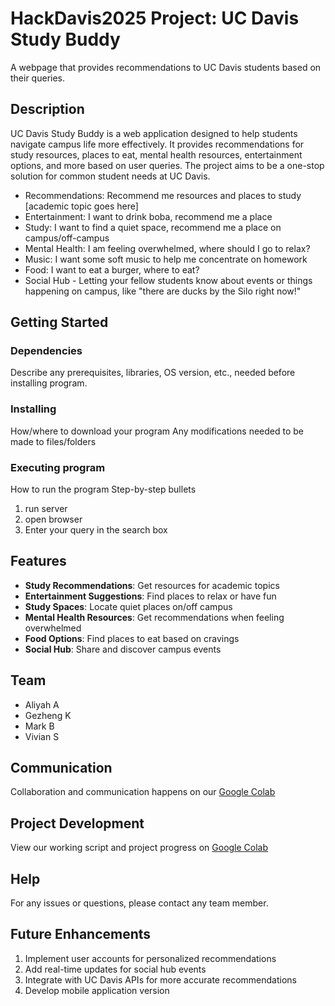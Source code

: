# HackDavis2025 Project: UC Davis Study Buddy
A webpage that provides recommendations to UC Davis students based on their queries.

## Description
UC Davis Study Buddy is a web application designed to help students navigate campus life more effectively. It provides recommendations for study resources, places to eat, mental health resources, entertainment options, and more based on user queries. The project aims to be a one-stop solution for common student needs at UC Davis.
   - Recommendations: Recommend me resources and places to study [academic topic goes here]
   - Entertainment: I want to drink boba, recommend me a place
   - Study: I want to find a quiet space, recommend me a place on campus/off-campus
   - Mental Health: I am feeling overwhelmed, where should I go to relax? 
   - Music: I want some soft music to help me concentrate on homework
   - Food: I want to eat a burger, where to eat?
   - Social Hub - Letting your fellow students know about events or things happening on campus, like "there are ducks by the Silo right now!"

## Getting Started

### Dependencies
Describe any prerequisites, libraries, OS version, etc., needed before installing program.

### Installing
How/where to download your program
Any modifications needed to be made to files/folders

### Executing program
How to run the program
Step-by-step bullets
1. run server
2. open browser
3. Enter your query in the search box

## Features
- **Study Recommendations**: Get resources for academic topics
- **Entertainment Suggestions**: Find places to relax or have fun
- **Study Spaces**: Locate quiet places on/off campus
- **Mental Health Resources**: Get recommendations when feeling overwhelmed
- **Food Options**: Find places to eat based on cravings
- **Social Hub**: Share and discover campus events

## Team
   - Aliyah A
   - Gezheng K
   - Mark B
   - Vivian S

## Communication
Collaboration and communication happens on our [Google Colab](https://colab.research.google.com/drive/1xd8s3wGSvPnfv4rlWHUSXP08Vzx9xdP4?usp=sharing)

## Project Development
View our working script and project progress on [Google Colab](https://colab.research.google.com/drive/1E2UqUssxm1ouwbwJL_IxvNAXbC3HhQoD?usp=sharing)

## Help
For any issues or questions, please contact any team member.

## Future Enhancements
1. Implement user accounts for personalized recommendations
2. Add real-time updates for social hub events
3. Integrate with UC Davis APIs for more accurate recommendations
4. Develop mobile application version
